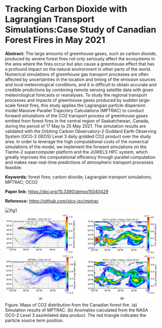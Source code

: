 # Tracking Carbon Dioxide with Lagrangian Transport Simulations:Case Study of Canadian Forest Fires in May 2021

**Abstract:** The large amounts of greenhouse gases, such as carbon dioxide, produced by severe forest fires not only seriously affect the ecosystems in the area where the fires occur but also cause a greenhouse effect that has a profound impact on the natural environment in other parts of the world. Numerical simulations of greenhouse gas transport processes are often affected by uncertainties in the location and timing of the emission sources and local meteorological conditions, and it is difficult to obtain accurate and credible predictions by combining remote sensing satellite data with given meteorological forecasts or reanalyses. To study the regional transport processes and impacts of greenhouse gases produced by sudden large-scale forest fires, this study applies the Lagrangian
particle dispersion model Massive-Parallel Trajectory Calculations (MPTRAC) to conduct forward simulations of the CO2 transport process of greenhouse gases emitted from forest fires in the central region of Saskatchewan, Canada, during the period of 17 May to 25 May 2021. The simulation results are validated with the Orbiting Carbon Observatory-2 Goddard Earth Observing System (OCO-2 GEOS) Level 3 daily gridded CO2 product over the study area. In order to leverage the high computational costs of the numerical simulations of the model, we implement the forward simulations on the Tianhe-2 supercomputer platform and the JUWELS HPC system, which greatly improves the computational efficiency through parallel computation and makes near-real-time predictions of atmospheric transport processes feasible.

**Keywords:** forest fires; carbon dioxide; Lagrangian transport simulations; MPTRAC; OCO2

**Paper link:** https://doi.org/10.3390/atmos15040429

**Reference:** https://github.com/slcs-jsc/mptrac

![fig1](fig1.png)
![fig2](fig2.png)
Figure. Maps of CO2 distribution from the Canadian forest fire. (a) Simulation results of MPTRAC. (b) Anomalies calculated from the NASA OCO-2 Level 3 assimilated data product. The red triangle indicates the particle source term position.
